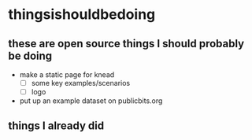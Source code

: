 # thingsishouldbedoing
## these are open source things I should probably be doing

- make a static page for knead
  - [ ] some key examples/scenarios
  - [ ] logo

- put up an example dataset on publicbits.org

## things I already did
